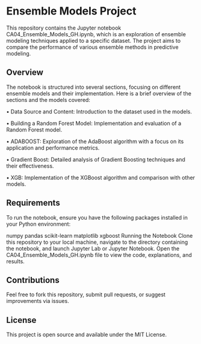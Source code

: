 # Ensemble Models Project
This repository contains the Jupyter notebook CA04_Ensemble_Models_GH.ipynb, which is an exploration of ensemble modeling techniques applied to a specific dataset. The project aims to compare the performance of various ensemble methods in predictive modeling.

## Overview
The notebook is structured into several sections, focusing on different ensemble models and their implementation. Here is a brief overview of the sections and the models covered:

• Data Source and Content: Introduction to the dataset used in the models.

• Building a Random Forest Model: Implementation and evaluation of a Random Forest model.

• ADABOOST: Exploration of the AdaBoost algorithm with a focus on its application and performance metrics.

• Gradient Boost: Detailed analysis of Gradient Boosting techniques and their effectiveness.

• XGB: Implementation of the XGBoost algorithm and comparison with other models.

## Requirements
To run the notebook, ensure you have the following packages installed in your Python environment:

numpy
pandas
scikit-learn
matplotlib
xgboost
Running the Notebook
Clone this repository to your local machine, navigate to the directory containing the notebook, and launch Jupyter Lab or Jupyter Notebook. Open the CA04_Ensemble_Models_GH.ipynb file to view the code, explanations, and results.

## Contributions
Feel free to fork this repository, submit pull requests, or suggest improvements via issues.

## License
This project is open source and available under the MIT License.
